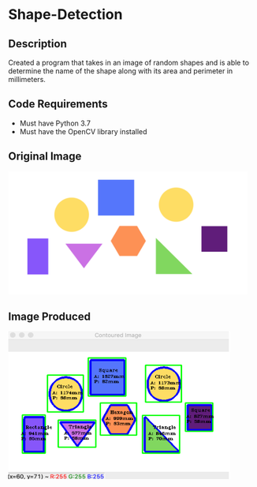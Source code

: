 # Shape-Detection

## Description
Created a program that takes in an image of random shapes and is able to determine the name of the shape along with its area and perimeter in millimeters.

## Code Requirements
- Must have Python 3.7 
- Must have the OpenCV library installed

## Original Image
<img src="Resources/shapes.png" alt="alt text" width="485" height="250">

## Image Produced
<img src="Resources/shapes_detected.png" alt="alt text" width="450" height="300">

